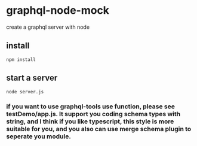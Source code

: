 # graphql-node-mock
create a graphql server with node


## install
```
npm install
```

## start a server
```
node server.js
```


### if you want to use graphql-tools use function, please see testDemo/app.js. It support you coding schema types with string, and I think if you like typescript, this style is more suitable for you, and you also can use merge schema plugin to seperate you module.